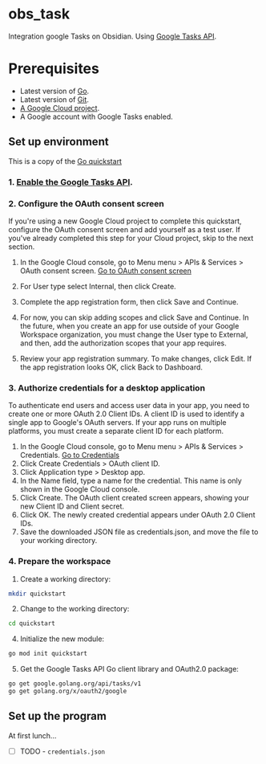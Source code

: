 # obs_task
Integration google Tasks on Obsidian.
Using [Google Tasks API](https://pkg.go.dev/google.golang.org/api/tasks/v1).

# Prerequisites
- Latest version of [Go](https://golang.org/).
- Latest version of [Git](https://git-scm.com/).
- [A Google Cloud project](https://developers.google.com/workspace/guides/create-project).
- A Google account with Google Tasks enabled.

## Set up environment
This is a copy of the [Go quickstart](https://developers.google.com/tasks/quickstart/go)
### 1. [Enable the Google Tasks API](https://console.cloud.google.com/flows/enableapi?apiid=tasks.googleapis.com).
### 2. Configure the OAuth consent screen
If you're using a new Google Cloud project to complete this quickstart, configure the OAuth consent screen and add yourself as a test user. If you've already completed this step for your Cloud project, skip to the next section.

1. In the Google Cloud console, go to Menu menu > APIs & Services > OAuth consent screen.
[Go to OAuth consent screen](https://console.cloud.google.com/apis/credentials/consent)

2. For User type select Internal, then click Create.
3. Complete the app registration form, then click Save and Continue.
4. For now, you can skip adding scopes and click Save and Continue. In the future, when you create an app for use outside of your Google Workspace organization, you must change the User type to External, and then, add the authorization scopes that your app requires.
5. Review your app registration summary. To make changes, click Edit. If the app registration looks OK, click Back to Dashboard.

### 3. Authorize credentials for a desktop application
To authenticate end users and access user data in your app, you need to create one or more OAuth 2.0 Client IDs. A client ID is used to identify a single app to Google's OAuth servers. If your app runs on multiple platforms, you must create a separate client ID for each platform.
1. In the Google Cloud console, go to Menu menu > APIs & Services > Credentials.
  [Go to Credentials](https://console.cloud.google.com/apis/credentials)
2. Click Create Credentials > OAuth client ID.
3. Click Application type > Desktop app.
4. In the Name field, type a name for the credential. This name is only shown in the Google Cloud console.
5. Click Create. The OAuth client created screen appears, showing your new Client ID and Client secret.
6. Click OK. The newly created credential appears under OAuth 2.0 Client IDs.
7. Save the downloaded JSON file as credentials.json, and move the file to your working directory.

### 4. Prepare the workspace
1. Create a working directory:
```bash
mkdir quickstart
```
2. Change to the working directory:
```bash
cd quickstart
```
4. Initialize the new module:
```bash
go mod init quickstart
```
5. Get the Google Tasks API Go client library and OAuth2.0 package:
```bash
go get google.golang.org/api/tasks/v1
go get golang.org/x/oauth2/google
```

## Set up the program
At first lunch...
- [ ] TODO - `credentials.json`
